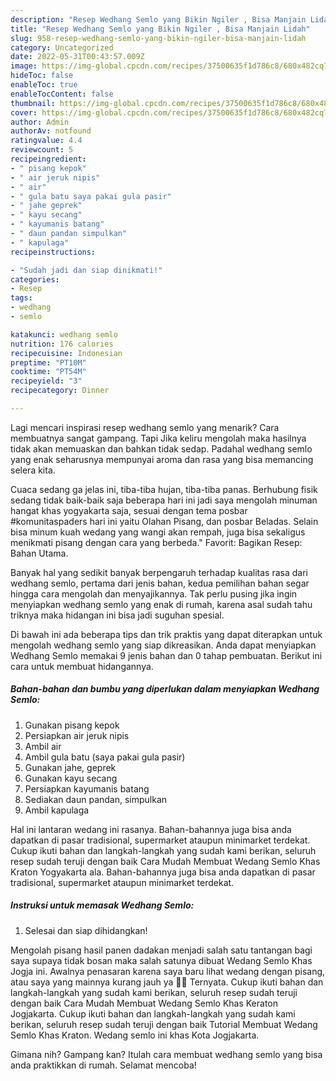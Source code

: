 ```yaml
---
description: "Resep Wedhang Semlo yang Bikin Ngiler , Bisa Manjain Lidah"
title: "Resep Wedhang Semlo yang Bikin Ngiler , Bisa Manjain Lidah"
slug: 958-resep-wedhang-semlo-yang-bikin-ngiler-bisa-manjain-lidah
category: Uncategorized
date: 2022-05-31T00:43:57.009Z
image: https://img-global.cpcdn.com/recipes/37500635f1d786c8/680x482cq70/wedhang-semlo-foto-resep-utama.jpg
hideToc: false
enableToc: true
enableTocContent: false
thumbnail: https://img-global.cpcdn.com/recipes/37500635f1d786c8/680x482cq70/wedhang-semlo-foto-resep-utama.jpg
cover: https://img-global.cpcdn.com/recipes/37500635f1d786c8/680x482cq70/wedhang-semlo-foto-resep-utama.jpg
author: Admin
authorAv: notfound
ratingvalue: 4.4
reviewcount: 5
recipeingredient:
- " pisang kepok"
- " air jeruk nipis"
- " air"
- " gula batu saya pakai gula pasir"
- " jahe geprek"
- " kayu secang"
- " kayumanis batang"
- " daun pandan simpulkan"
- " kapulaga"
recipeinstructions:

- "Sudah jadi dan siap dinikmati!"
categories:
- Resep
tags:
- wedhang
- semlo

katakunci: wedhang semlo 
nutrition: 176 calories
recipecuisine: Indonesian
preptime: "PT10M"
cooktime: "PT54M"
recipeyield: "3"
recipecategory: Dinner

---
```



Lagi mencari inspirasi resep wedhang semlo yang menarik? Cara membuatnya sangat gampang. Tapi Jika keliru mengolah maka hasilnya tidak akan memuaskan dan bahkan tidak sedap. Padahal wedhang semlo yang enak seharusnya mempunyai aroma dan rasa yang bisa memancing selera kita.


Cuaca sedang ga jelas ini, tiba-tiba hujan, tiba-tiba panas. Berhubung fisik sedang tidak baik-baik saja beberapa hari ini jadi saya mengolah minuman hangat khas yogyakarta saja, sesuai dengan tema posbar #komunitaspaders hari ini yaitu Olahan Pisang, dan posbar Beladas. Selain bisa minum kuah wedang yang wangi akan rempah, juga bisa sekaligus menikmati pisang dengan cara yang berbeda.&#34; Favorit: Bagikan Resep: Bahan Utama.

Banyak hal yang sedikit banyak berpengaruh terhadap kualitas rasa dari wedhang semlo, pertama dari jenis bahan, kedua pemilihan bahan segar hingga cara mengolah dan menyajikannya. Tak perlu pusing jika ingin menyiapkan wedhang semlo yang enak di rumah, karena asal sudah tahu triknya maka hidangan ini bisa jadi suguhan spesial.


Di bawah ini ada beberapa tips dan trik praktis yang dapat diterapkan untuk mengolah wedhang semlo yang siap dikreasikan. Anda dapat menyiapkan Wedhang Semlo memakai 9 jenis bahan dan 0 tahap pembuatan. Berikut ini cara untuk membuat hidangannya.

<!--inarticleads1-->

##### Bahan-bahan dan bumbu yang diperlukan dalam menyiapkan Wedhang Semlo:

1. Gunakan  pisang kepok
1. Persiapkan  air jeruk nipis
1. Ambil  air
1. Ambil  gula batu (saya pakai gula pasir)
1. Gunakan  jahe, geprek
1. Gunakan  kayu secang
1. Persiapkan  kayumanis batang
1. Sediakan  daun pandan, simpulkan
1. Ambil  kapulaga


Hal ini lantaran wedang ini rasanya. Bahan-bahannya juga bisa anda dapatkan di pasar tradisional, supermarket ataupun minimarket terdekat. Cukup ikuti bahan dan langkah-langkah yang sudah kami berikan, seluruh resep sudah teruji dengan baik Cara Mudah Membuat Wedang Semlo Khas Kraton Yogyakarta ala. Bahan-bahannya juga bisa anda dapatkan di pasar tradisional, supermarket ataupun minimarket terdekat. 

<!--inarticleads2-->

##### Instruksi untuk memasak Wedhang Semlo:


1. Selesai dan siap dihidangkan!

Mengolah pisang hasil panen dadakan menjadi salah satu tantangan bagi saya supaya tidak bosan maka salah satunya dibuat Wedang Semlo Khas Jogja ini. Awalnya penasaran karena saya baru lihat wedang dengan pisang, atau saya yang mainnya kurang jauh ya 🤣🤣 Ternyata. Cukup ikuti bahan dan langkah-langkah yang sudah kami berikan, seluruh resep sudah teruji dengan baik Cara Mudah Membuat Wedang Semlo Khas Keraton Jogjakarta. Cukup ikuti bahan dan langkah-langkah yang sudah kami berikan, seluruh resep sudah teruji dengan baik Tutorial Membuat Wedang Semlo Khas Kraton. Wedang semlo ini khas Kota Jogjakarta. 

Gimana nih? Gampang kan? Itulah cara membuat wedhang semlo yang bisa anda praktikkan di rumah. Selamat mencoba!
